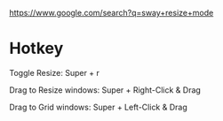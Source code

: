 https://www.google.com/search?q=sway+resize+mode

# Hotkey
Toggle Resize:             Super + r

Drag to Resize windows:    Super + Right-Click & Drag

Drag to Grid windows:      Super + Left-Click & Drag
